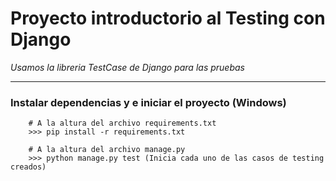 # Proyecto introductorio al **Testing con Django**
*Usamos la libreria TestCase de Django para las pruebas*

------
### Instalar dependencias y e iniciar el proyecto (Windows)

```
    # A la altura del archivo requirements.txt
    >>> pip install -r requirements.txt

    # A la altura del archivo manage.py
    >>> python manage.py test (Inicia cada uno de las casos de testing creados)
```